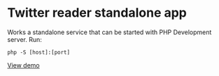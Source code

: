 Twitter reader standalone app
=============

Works a standalone service that can be started with PHP Development server. Run:
```
php -S [host]:[port]
```

[View demo](http://twitter-reader.binary.tools/)
